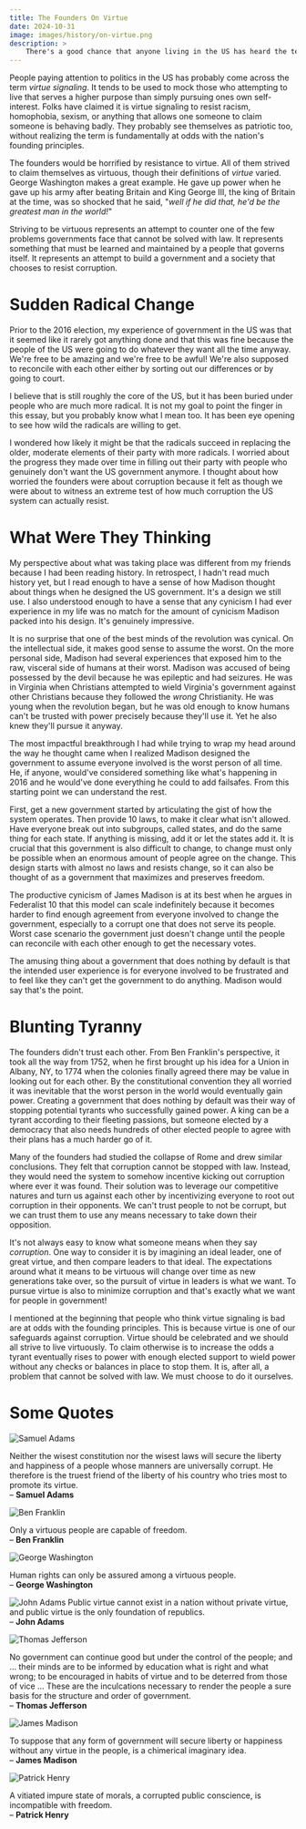 ```yaml
---
title: The Founders On Virtue
date: 2024-10-31
image: images/history/on-virtue.png
description: >
    There's a good chance that anyone living in the US has heard the term "virtue signaling". It is usually used to mock someone attempting to hold others to a high standard of conduct. If the founders of the US were alive today, they would be horrified to consider the US has descended into a country that mocks virtue. All of them cared deeply about it, especially George Washington. We all should. Knowing what they said about it will help.
---
```


People paying attention to politics in the US has probably come across the term _virtue signaling_. It tends to be used to mock those who attempting to live that serves a higher purpose than simply pursuing ones own self-interest. Folks have claimed it is virtue signaling to resist racism, homophobia, sexism, or anything that allows one someone to claim someone is behaving badly. They probably see themselves as patriotic too, without realizing the term is fundamentally at odds with the nation's founding principles.

The founders would be horrified by resistance to virtue. All of them strived to claim themselves as virtuous, though their definitions of _virtue_ varied. George Washington makes a great example. He gave up power when he gave up his army after beating Britain and King George III, the king of Britain at the time, was so shocked that he said, "_well if he did that, he'd be the greatest man in the world!_"

Striving to be virtuous represents an attempt to counter one of the few problems governments face that cannot be solved with law. It represents something that must be learned and maintained by a people that governs itself. It represents an attempt to build a government and a society that chooses to resist corruption.


# Sudden Radical Change

Prior to the 2016 election, my experience of government in the US was that it seemed like it rarely got anything done and that this was fine because the people of the US were going to do whatever they want all the time anyway. We're free to be amazing and we're free to be awful! We're also supposed to reconcile with each other either by sorting out our differences or by going to court.

I believe that is still roughly the core of the US, but it has been buried under people who are much more radical. It is not my goal to point the finger in this essay, but you probably know what I mean too. It has been eye opening to see how wild the radicals are willing to get.

I wondered how likely it might be that the radicals succeed in replacing the older, moderate elements of their party with more radicals. I worried about the progress they made over time in filling out their party with people who genuinely don't want the US government anymore. I thought about how worried the founders were about corruption because it felt as though we were about to witness an extreme test of how much corruption the US system can actually resist.

# What Were They Thinking

My perspective about what was taking place was different from my friends because I had been reading history. In retrospect, I hadn't read much history yet, but I read enough to have a sense of how Madison thought about things when he designed the US government. It's a design we still use. I also understood enough to have a sense that any cynicism I had ever experience in my life was no match for the amount of cynicism Madison packed into his design. It's genuinely impressive.

It is no surprise that one of the best minds of the revolution was cynical. On the intellectual side, it makes good sense to assume the worst. On the more personal side, Madison had several experiences that exposed him to the raw, visceral side of humans at their worst. Madison was accused of being possessed by the devil because he was epileptic and had seizures. He was in Virginia when Christians attempted to wield Virginia's government against other Christians because they followed the _wrong_ Christianity. He was young when the revolution began, but he was old enough to know humans can't be trusted with power precisely because they'll use it. Yet he also knew they'll pursue it anyway.

The most impactful breakthrough I had while trying to wrap my head around the way he thought came when I realized Madison designed the government to assume everyone involved is the worst person of all time. He, if anyone, would've considered something like what's happening in 2016 and he would've done everything he could to add failsafes. From this starting point we can understand the rest.

First, get a new government started by articulating the gist of how the system operates. Then provide 10 laws, to make it clear what isn't allowed. Have everyone break out into subgroups, called states, and do the same thing for each state. If anything is missing, add it or let the states add it. It is crucial that this government is also difficult to change, to change must only be possible when an enormous amount of people agree on the change. This design starts with almost no laws and resists change, so it can also be thought of as a government that maximizes and preserves freedom.

The productive cynicism of James Madison is at its best when he argues in Federalist 10 that this model can scale indefinitely because it becomes harder to find enough agreement from everyone involved to change the government, especially to a corrupt one that does not serve its people. Worst case scenario the government just doesn't change until the people can reconcile with each other enough to get the necessary votes.

The amusing thing about a government that does nothing by default is that the intended user experience is for everyone involved to be frustrated and to feel like they can't get the government to do anything. Madison would say that's the point.


# Blunting Tyranny

The founders didn't trust each other. From Ben Franklin's perspective, it took all the way from 1752, when he first brought up his idea for a Union in Albany, NY, to 1774 when the colonies finally agreed there may be value in looking out for each other. By the constitutional convention they all worried it was inevitable that the worst person in the world would eventually gain power. Creating a government that does nothing by default was their way of stopping potential tyrants who successfully gained power. A king can be a tyrant according to their fleeting passions, but someone elected by a democracy that also needs hundreds of other elected people to agree with their plans has a much harder go of it.

Many of the founders had studied the collapse of Rome and drew similar conclusions. They felt that corruption cannot be stopped with law. Instead, they would need the system to somehow incentive kicking out corruption where ever it was found. Their solution was to leverage our competitive natures and turn us against each other by incentivizing everyone to root out corruption in their opponents. We can't trust people to not be corrupt, but we can trust them to use any means necessary to take down their opposition.

It's not always easy to know what someone means when they say _corruption_. One way to consider it is by imagining an ideal leader, one of great virtue, and then compare leaders to that ideal. The expectations around what it means to be virtuous will change over time as new generations take over, so the pursuit of virtue in leaders is what we want. To pursue virtue is also to minimize corruption and that's exactly what we want for people in government!

I mentioned at the beginning that people who think virtue signaling is bad are at odds with the founding principles. This is because virtue is one of our safeguards against corruption. Virtue should be celebrated and we should all strive to live virtuously. To claim otherwise is to increase the odds a tyrant eventually rises to power with enough elected support to wield power without any checks or balances in place to stop them. It is, after all, a problem that cannot be solved with law. We must choose to do it ourselves.


# Some Quotes

![Samuel Adams](slamadams.png)

Neither the wisest constitution nor the wisest laws will secure the liberty and happiness of a people whose manners are universally corrupt.  He therefore is the truest friend of the liberty of his country who tries most to promote its virtue.<br>
– **Samuel Adams**

![Ben Franklin](ben-franklin.png)

Only a virtuous people are capable of freedom.<br>
– **Ben Franklin**

![George Washington](gw.png)

Human rights can only be assured among a virtuous people.<br>
– **George Washington**

![John Adams](johnadams.png)
Public virtue cannot exist in a nation without private virtue, and public virtue is the only foundation of republics.<br>
– **John Adams**

![Thomas Jefferson](tommyjeffs.png)

No government can continue good but under the control of the people; and … their minds are to be informed by education what is right and what wrong; to be encouraged in habits of virtue and to be deterred from those of vice … These are the inculcations necessary to render the people a sure basis for the structure and order of government.<br>
– **Thomas Jefferson**

![James Madison](jamsmadison.png)

To suppose that any form of government will secure liberty or happiness without any virtue in the people, is a chimerical imaginary idea.<br>
– **James Madison**

![Patrick Henry](patrickhenry.png)

A vitiated impure state of morals, a corrupted public conscience, is incompatible with freedom.<br>
– **Patrick Henry**
